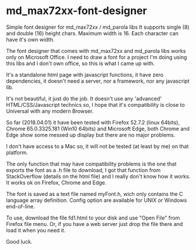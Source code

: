 # md_max72xx-font-designer
Simple font designer for md_max72xx / md_parola libs
It supports single (8) and double (16) height chars. Maximum width is 16. Each character can have it's own width.

The font designer that comes with md_max72xx and md_parola libs works only on Microsoft Office.
I need to draw a font for a project I'm doing using this libs and I don't own office, so this is what I came up with.

It's a standalone html page with javascript functions, it have zero dependencies, it doesn't need a server, nor a framework, nor any javascript lib.

It's not beautiful, it just do the job. It doesn't use any 'advanced' HTML/CSS/Javascript technics so, I hope that it's compatibility is close to Universal with any modern Browser.

So far (2018.04.01) it have been tested with Firefox 52.7.2 (linux 64bits), Chrome 65.0.3325.181 (Win10 64bits) and Microsoft Edge, both Chrome and Edge show some messed up display but there are no major problems.

I don't have access to a Mac so, it will not be tested (at least by me) on that platform.

The only function that may have compatibility problems is the one that exports the font as a .h file to download, I got that function from StackOverflow (details on the html file) and I really don't know how it works. It works ok on Firefox, Chrome and Edge.

The font is saved as a text file named myFont.h, wich only contains the C language array definition.
Config option are available for UNIX or Windows end-of-line.

To use, download the file fd1.html to your disk and use "Open File" from Firefox file menu. Or, if you have a web server just drop the file there and load it when you need it.

Good luck.
